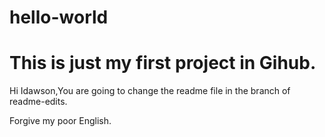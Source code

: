 # hello-world
This is just my first project in Gihub.
==========
Hi Idawson,You are going to change the readme file in the branch of readme-edits.

Forgive my poor English.
